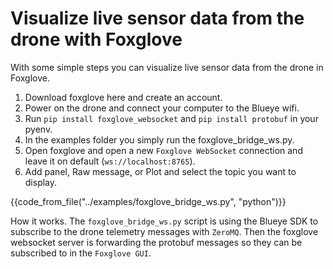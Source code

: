 # Visualize live sensor data from the drone with Foxglove
With some simple steps you can visualize live sensor data from the drone in Foxglove.

1. Download foxglove here and create an account.
2. Power on the drone and connect your computer to the Blueye wifi.
3. Run `pip install foxglove_websocket` and `pip install protobuf` in your pyenv.
4. In the examples folder you simply run the foxglove_bridge_ws.py.
5. Open foxglove and open a new `Foxglove WebSocket` connection and leave it on default (`ws://localhost:8765`).
6. Add panel, Raw message, or Plot and select the topic you want to display.

{{code_from_file("../examples/foxglove_bridge_ws.py", "python")}}

How it works. The `foxglove_bridge_ws.py` script is using the Blueye SDK to subscribe to the drone telemetry messages with `ZeroMQ`. Then the foxglove websocket server is forwarding the protobuf messages so they can be subscribed to in the `Foxglove GUI`.
